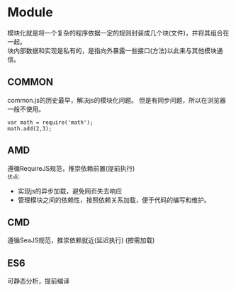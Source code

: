# Module
模块化就是将一个复杂的程序依据一定的规则封装成几个块(文件)，并将其组合在一起。  
块内部数据和实现是私有的，是指向外暴露一些接口(方法)以此来与其他模块通信。
## COMMON
common.js的历史最早，解决js的模块化问题。
但是有同步问题，所以在浏览器一般不使用。
```
var math = require('math');
math.add(2,3);
```
## AMD
遵循RequireJS规范，推崇依赖前置(提前执行)  
`优点`:  
+ 实现js的异步加载，避免网页失去响应
+ 管理模块之间的依赖性，按照依赖关系加载，便于代码的编写和维护。
## CMD
遵循SeaJS规范，推崇依赖就近(延迟执行)
(按需加载)
## ES6
可静态分析，提前编译